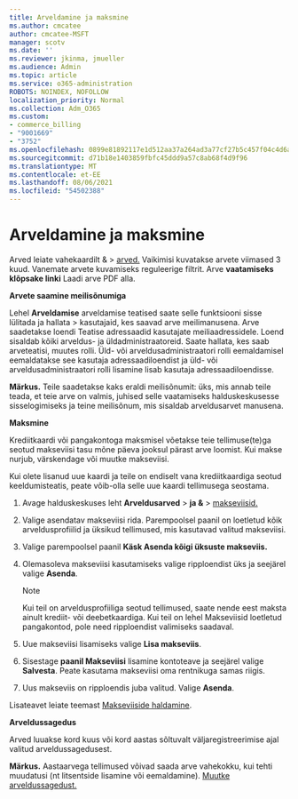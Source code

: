 ```yaml
---
title: Arveldamine ja maksmine
ms.author: cmcatee
author: cmcatee-MSFT
manager: scotv
ms.date: ''
ms.reviewer: jkinma, jmueller
ms.audience: Admin
ms.topic: article
ms.service: o365-administration
ROBOTS: NOINDEX, NOFOLLOW
localization_priority: Normal
ms.collection: Adm_O365
ms.custom:
- commerce_billing
- "9001669"
- "3752"
ms.openlocfilehash: 0899e81892117e1d512aa37a264ad3a77cf27b5c457f04c4d6a8d56753300543
ms.sourcegitcommit: d71b18e1403859fbfc45ddd9a57c8ab68f4d9f96
ms.translationtype: MT
ms.contentlocale: et-EE
ms.lasthandoff: 08/06/2021
ms.locfileid: "54502388"
---
```

# <a name="billing-and-payment"></a>Arveldamine ja maksmine

Arved leiate vahekaardilt &  >  [arved.](https://go.microsoft.com/fwlink/p/?linkid=848039)  Vaikimisi kuvatakse arvete viimased 3 kuud.  Vanemate arvete kuvamiseks reguleerige filtrit.  Arve **vaatamiseks klõpsake linki** Laadi arve PDF alla.

**Arvete saamine meilisõnumiga**

Lehel **Arveldamise** arveldamise teatised saate selle funktsiooni sisse lülitada ja hallata  >  [](https://go.microsoft.com/fwlink/p/?linkid=853212) kasutajaid, kes saavad arve meilimanusena.  Arve saadetakse loendi Teatise adressaadid kasutajate meiliaadressidele. Loend sisaldab kõiki arveldus- ja üldadministraatoreid.  Saate hallata, kes saab arveteatisi, muutes rolli.  Üld- või arveldusadministraatori rolli eemaldamisel eemaldatakse see kasutaja adressaadiloendist ja üld- või arveldusadministraatori rolli lisamine lisab kasutaja adressaadiloendisse.

**Märkus.** Teile saadetakse kaks eraldi meilisõnumit: üks, mis annab teile teada, et teie arve on valmis, juhised selle vaatamiseks halduskeskusesse sisselogimiseks ja teine meilisõnum, mis sisaldab arveldusarvet manusena.

**Maksmine**

Krediitkaardi või pangakontoga maksmisel võetakse teie tellimuse(te)ga seotud makseviisi tasu mõne päeva jooksul pärast arve loomist. Kui makse nurjub, värskendage või muutke makseviisi.

Kui olete lisanud uue kaardi ja teile on endiselt vana krediitkaardiga seotud keeldumisteatis, peate võib-olla selle uue kaardi tellimusega seostama.

1. Avage halduskeskuses leht **Arveldusarved**  >  **ja &**  >  [makseviisid.](https://go.microsoft.com/fwlink/p/?linkid=2018806)

2. Valige asendatav makseviisi rida. Parempoolsel paanil on loetletud kõik arveldusprofiilid ja üksikud tellimused, mis kasutavad valitud makseviisi.

3. Valige parempoolsel paanil **Käsk Asenda kõigi üksuste makseviis.**

4. Olemasoleva makseviisi kasutamiseks valige ripploendist üks ja seejärel valige **Asenda**.

    > [!NOTE]
    > Kui teil on arveldusprofiiliga seotud tellimused, saate nende eest maksta ainult krediit- või deebetkaardiga. Kui teil on lehel  Makseviisid loetletud pangakontod, pole need ripploendist valimiseks saadaval.

5. Uue makseviisi lisamiseks valige **Lisa makseviis**.

6. Sisestage **paanil Makseviisi** lisamine kontoteave ja seejärel valige **Salvesta**. Peate kasutama makseviisi oma rentnikuga samas riigis.

7. Uus makseviis on ripploendis juba valitud. Valige **Asenda**.

Lisateavet leiate teemast [Makseviiside haldamine](/microsoft-365/commerce/billing-and-payments/manage-payment-methods).

**Arveldussagedus**

Arved luuakse kord kuus või kord aastas sõltuvalt väljaregistreerimise ajal valitud arveldussagedusest.  

**Märkus.** Aastaarvega tellimused võivad saada arve vahekokku, kui tehti muudatusi (nt litsentside lisamine või eemaldamine). [Muutke arveldussagedust.](/microsoft-365/commerce/billing-and-payments/change-payment-frequency)
